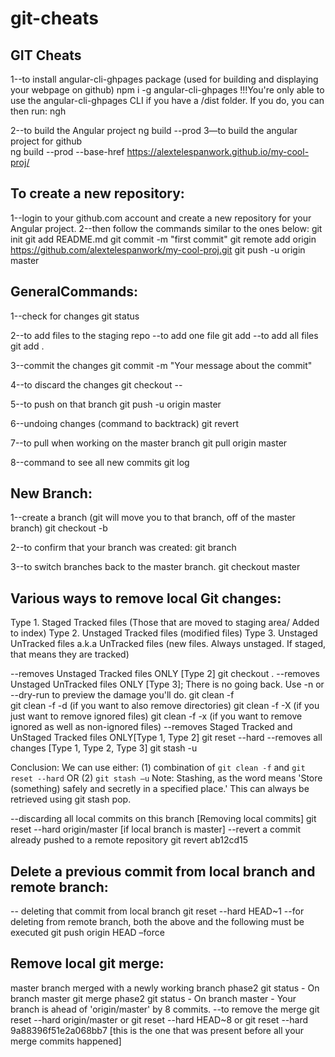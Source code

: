 # git-cheats
## GIT Cheats

1--to install angular-cli-ghpages package (used for building and displaying your webpage on github)
	npm i -g angular-cli-ghpages
!!!You're only able to use the angular-cli-ghpages CLI if you have a /dist folder. If you do, you can then run: 
	ngh  

2--to build the Angular project 
	ng build --prod 
3—to build the angular project for github  
	ng build --prod --base-href https://alextelespanwork.github.io/my-cool-proj/

## To create a new repository:
1--login to your github.com account and create a new repository for your Angular project.
2--then follow the commands similar to the ones below:
	git init
	git add README.md
	git commit -m "first commit"
	git remote add origin https://github.com/alextelespanwork/my-cool-proj.git
	git push -u origin master

## GeneralCommands:  
1--check for changes
	git status

2--to add files to the staging repo 
	--to add one file
		git add <filename>
	--to add all files
		git add . 

3--commit the changes
	git commit -m "Your message about the commit"

4--to discard the changes
	git checkout --<filename>

5--to push on that branch
	git push -u origin master

6--undoing changes (command to backtrack)
	git revert <hash code number> 

7--to pull when working on the master branch
	git pull origin master 

8--command to see all new commits
	git log

## New Branch:
1--create a branch (git will move you to that branch, off of the master branch)
	git checkout -b <my branch name>

2--to confirm that your branch was created:
	git branch

3--to switch branches back to the master branch. 
	git checkout master 

## Various ways to remove local Git changes:
Type 1. Staged Tracked files (Those that are moved to staging area/ Added to index)
Type 2. Unstaged Tracked files (modified files)
Type 3. Unstaged UnTracked files a.k.a UnTracked files (new files. Always unstaged. If staged, that means they are tracked)

--removes Unstaged Tracked files ONLY [Type 2]
	git checkout .
--removes Unstaged UnTracked files ONLY [Type 3]; There is no going back. Use -n or --dry-run to preview the damage you'll do.
	git clean -f  
	git clean -f -d (if you want to also remove directories) 
	git clean -f -X (if you just want to remove ignored files)
	git clean -f -x (if you want to remove ignored as well as non-ignored files)
--removes Staged Tracked and UnStaged Tracked files ONLY[Type 1, Type 2]
	git reset --hard 
--removes all changes [Type 1, Type 2, Type 3]
	git stash -u 

Conclusion:
We can use either:
	(1) combination of `git clean -f` and `git reset --hard` 
	OR
	(2) `git stash –u`
Note: Stashing, as the word means 'Store (something) safely and secretly in a specified place.' This can always be retrieved using git stash pop.

--discarding all local commits on this branch [Removing local commits]
	git reset --hard origin/master [if local branch is master]
--revert a commit already pushed to a remote repository
	git revert ab12cd15

## Delete a previous commit from local branch and remote branch:
-- deleting that commit from local branch
	git reset --hard HEAD~1
--for deleting from remote branch, both the above and the following must be executed
	git push origin HEAD –force

## Remove local git merge:
master branch merged with a newly working branch phase2
		git status
		- On branch master
		git merge phase2
		git status
		- On branch master
		- Your branch is ahead of 'origin/master' by 8 commits.
--to remove the merge
	git reset --hard origin/master
	or
	git reset --hard HEAD~8
	or 
	git reset --hard 9a88396f51e2a068bb7 [this is the one that was present before all your merge commits happened]
